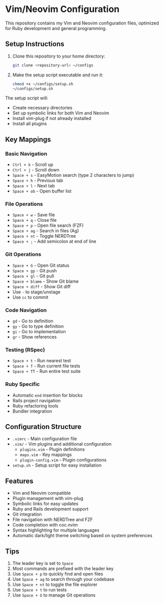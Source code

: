 # Vim/Neovim Configuration

This repository contains my Vim and Neovim configuration files, optimized for Ruby development and general programming.

## Setup Instructions

1. Clone this repository to your home directory:
   ```bash
   git clone <repository-url> ~/configs
   ```

2. Make the setup script executable and run it:
   ```bash
   chmod +x ~/configs/setup.sh
   ~/configs/setup.sh
   ```

The setup script will:
- Create necessary directories
- Set up symbolic links for both Vim and Neovim
- Install vim-plug if not already installed
- Install all plugins

## Key Mappings

### Basic Navigation
- `Ctrl + k` - Scroll up
- `Ctrl + j` - Scroll down
- `Space + s` - EasyMotion search (type 2 characters to jump)
- `Space + h` - Previous tab
- `Space + l` - Next tab
- `Space + ob` - Open buffer list

### File Operations
- `Space + w` - Save file
- `Space + q` - Close file
- `Space + p` - Open file search (FZF)
- `Space + ag` - Search in files (Ag)
- `Space + nt` - Toggle NERDTree
- `Space + ;` - Add semicolon at end of line

### Git Operations
- `Space + G` - Open Git status
- `Space + gp` - Git push
- `Space + gl` - Git pull
- `Space + blame` - Show Git blame
- `Space + diff` - Show Git diff
- Use `-` to stage/unstage
- Use `cc` to commit

### Code Navigation
- `gd` - Go to definition
- `gy` - Go to type definition
- `gi` - Go to implementation
- `gr` - Show references

### Testing (RSpec)
- `Space + t` - Run nearest test
- `Space + T` - Run current file tests
- `Space + TT` - Run entire test suite

### Ruby Specific
- Automatic `end` insertion for blocks
- Rails project navigation
- Ruby refactoring tools
- Bundler integration

## Configuration Structure

- `.vimrc` - Main configuration file
- `.vim/` - Vim plugins and additional configuration
  - `plugins.vim` - Plugin definitions
  - `maps.vim` - Key mappings
  - `plugin-config.vim` - Plugin configurations
- `setup.sh` - Setup script for easy installation

## Features

- Vim and Neovim compatible
- Plugin management with vim-plug
- Symbolic links for easy updates
- Ruby and Rails development support
- Git integration
- File navigation with NERDTree and FZF
- Code completion with coc.nvim
- Syntax highlighting for multiple languages
- Automatic dark/light theme switching based on system preferences

## Tips

1. The leader key is set to `Space`
2. Most commands are prefixed with the leader key
3. Use `Space + p` to quickly find and open files
4. Use `Space + ag` to search through your codebase
5. Use `Space + nt` to toggle the file explorer
6. Use `Space + t` to run tests
7. Use `Space + G` to manage Git operations
